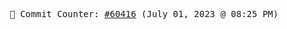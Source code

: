 <p align="center">
    <samp>
        📮 Commit Counter: <a href="https://github.com/Javascript-void0/Javascript-void0/commits/main">#60416</a> (July 01, 2023 @ 08:25 PM)
    </samp>
</p>